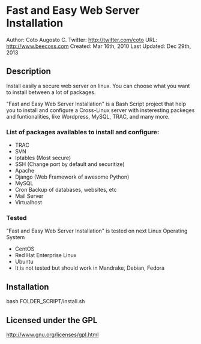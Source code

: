 # Fast and Easy Web Server Installation
 
Author: Coto Augosto C.
Twitter: http://twitter.com/coto
URL: http://www.beecoss.com
Created: Mar 16th, 2010
Last Updated: Dec 29th, 2013

## Description
Install easily a secure web server on linux. You can choose what you want to install between a lot of packages.

"Fast and Easy Web Server Installation" is a Bash Script project that help you to install and configure a Cross-Linux server with insteresting packeges and funtionalities, like Wordpress, MySQL, TRAC, and many more.

### List of packages availables to install and configure:

 * TRAC
 * SVN
 * Iptables (Most secure)
 * SSH (Change port by default and securitize)
 * Apache
 * Django (Web Framework of awesome Python)
 * MySQL
 * Cron Backup of databases, websites, etc
 * Mail Server
 * Virtualhost

### Tested
"Fast and Easy Web Server Installation" is tested on next Linux Operating System
 
 * CentOS
 * Red Hat Enterprise Linux 
 * Ubuntu
 * It is not tested but should work in Mandrake, Debian, Fedora

## Installation

 bash FOLDER_SCRIPT/install.sh


## Licensed under the GPL
http://www.gnu.org/licenses/gpl.html
 	
